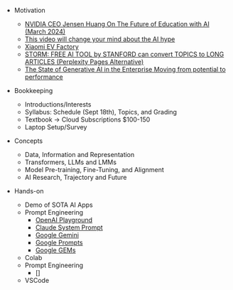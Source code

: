 
* Motivation
    * [NVIDIA CEO Jensen Huang On The Future of Education with AI (March 2024)](https://www.youtube.com/watch?v=6Lcy2N3YcIs)
    * [This video will change your mind about the AI hype](https://www.youtube.com/watch?v=uB9yZenVLzg)
    * [Xiaomi EV Factory](https://www.youtube.com/watch?v=yezR-mH12xs)
    * [STORM: FREE AI TOOL by STANFORD can convert TOPICS to LONG ARTICLES (Perplexity Pages Alternative)](https://www.youtube.com/watch?v=rg4Xcul2Kh0&t=190s)
    * [The State of Generative AI in the Enterprise
Moving from potential to performance](https://www2.deloitte.com/us/en/pages/consulting/articles/state-of-generative-ai-in-enterprise.html)
    
* Bookkeeping
    * Introductions/Interests
    * Syllabus: Schedule (Sept 18th), Topics, and Grading
    * Textbook -> Cloud Subscriptions $100-150
    * Laptop Setup/Survey

* Concepts
    * Data, Information and Representation
    * Transformers, LLMs and LMMs
    * Model Pre-training, Fine-Tuning, and Alignment
    * AI Research, Trajectory and Future

* Hands-on
    * Demo of SOTA AI Apps
    * Prompt Engineering
        * [OpenAI Playground](https://platform.openai.com/playground/chat?models=gpt-4o)
        * [Claude System Prompt](https://docs.anthropic.com/en/release-notes/system-prompts#july-12th-2024)
        * [Google Gemini](https://ai.google.dev/gemini-api/prompts)
        * [Google Prompts](https://aistudio.google.com/app/prompts/new_chat)
        * [Google GEMs](https://gemini.google.com/u/0/gems/view)
    * Colab
    * Prompt Engineering
        * []
    * VSCode